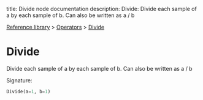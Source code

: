 title: Divide node documentation
description: Divide: Divide each sample of a by each sample of b. Can also be written as a / b

[Reference library](../../index.md) > [Operators](../index.md) > [Divide](index.md)

# Divide

Divide each sample of a by each sample of b. Can also be written as a / b

Signature:
```python
Divide(a=1, b=1)
```

